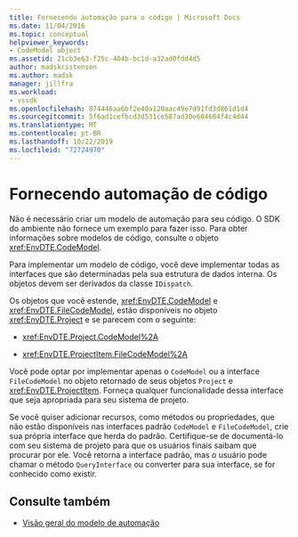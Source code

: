 ```yaml
---
title: Fornecendo automação para o código | Microsoft Docs
ms.date: 11/04/2016
ms.topic: conceptual
helpviewer_keywords:
- CodeModel object
ms.assetid: 21cb3e63-f25c-404b-bc1d-a32ad0fdd4d5
author: madskristensen
ms.author: madsk
manager: jillfra
ms.workload:
- vssdk
ms.openlocfilehash: 874446aa6bf2e40a120aac49e7d91fd3d861d1d4
ms.sourcegitcommit: 5f6ad1cefbcd3d531ce587ad30e684684f4c4d44
ms.translationtype: MT
ms.contentlocale: pt-BR
ms.lasthandoff: 10/22/2019
ms.locfileid: "72724970"
---
```

# <a name="providing-automation-for-code"></a>Fornecendo automação de código
Não é necessário criar um modelo de automação para seu código. O SDK do ambiente não fornece um exemplo para fazer isso. Para obter informações sobre modelos de código, consulte o objeto <xref:EnvDTE.CodeModel>.

 Para implementar um modelo de código, você deve implementar todas as interfaces que são determinadas pela sua estrutura de dados interna. Os objetos devem ser derivados da classe `IDispatch`.

 Os objetos que você estende, <xref:EnvDTE.CodeModel> e <xref:EnvDTE.FileCodeModel>, estão disponíveis no objeto <xref:EnvDTE.Project> e se parecem com o seguinte:

- <xref:EnvDTE.Project.CodeModel%2A>

- <xref:EnvDTE.ProjectItem.FileCodeModel%2A>

 Você pode optar por implementar apenas o `CodeModel` ou a interface `FileCodeModel` no objeto retornado de seus objetos `Project` e <xref:EnvDTE.ProjectItem>. Forneça qualquer funcionalidade dessa interface que seja apropriada para seu sistema de projeto.

 Se você quiser adicionar recursos, como métodos ou propriedades, que não estão disponíveis nas interfaces padrão `CodeModel` e `FileCodeModel`, crie sua própria interface que herda do padrão. Certifique-se de documentá-lo com seu sistema de projeto para que os usuários finais saibam que procurar por ele. Você retorna a interface padrão, mas o usuário pode chamar o método `QueryInterface` ou converter para sua interface, se for conhecido como existir.

## <a name="see-also"></a>Consulte também
- [Visão geral do modelo de automação](../../extensibility/internals/automation-model-overview.md)